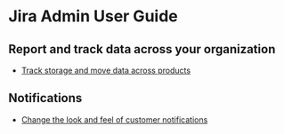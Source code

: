 # Jira Admin User Guide

## Report and track data across your organization

- [Track storage and move data across products](https://support.atlassian.com/security-and-access-policies/docs/track-storage-and-move-data-across-products/)

## Notifications

- [Change the look and feel of customer notifications](https://support.atlassian.com/jira-service-management-cloud/docs/change-the-look-and-feel-of-customer-notifications/)  
